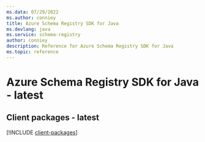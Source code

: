```yaml
---
ms.data: 07/29/2022
ms.author: conniey
title: Azure Schema Registry SDK for Java
ms.devlang: java
ms.service: schema-registry
author: conniey
description: Reference for Azure Schema Registry SDK for Java
ms.topic: reference
---
```

# Azure Schema Registry SDK for Java - latest

## Client packages - latest
[!INCLUDE [client-packages](schema-registry-client-index.md)]